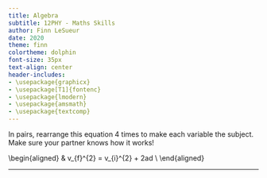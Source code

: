 ```yaml
---
title: Algebra
subtitle: 12PHY - Maths Skills
author: Finn LeSueur
date: 2020
theme: finn
colortheme: dolphin
font-size: 35px
text-align: center
header-includes:
- \usepackage{graphicx}
- \usepackage[T1]{fontenc}
- \usepackage{lmodern}
- \usepackage{amsmath}
- \usepackage{textcomp}
---
```


In pairs, rearrange this equation 4 times to make each variable the subject. Make sure your partner knows how it works!

\begin{aligned}
	& v_{f}^{2} = v_{i}^{2} + 2ad \\
\end{aligned}

---